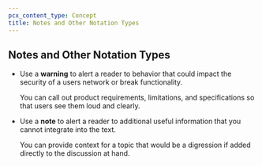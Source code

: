 ```yaml
---
pcx_content_type: Concept
title: Notes and Other Notation Types
---
```


## Notes and Other Notation Types

+ Use a **warning** to alert a reader to behavior that could impact the security of a users network or break functionality.

    You can call out product requirements, limitations, and specifications so that users see them loud and clearly.

+ Use a **note** to alert a reader to additional useful information that you cannot integrate into the text.

    You can provide context for a topic that would be a digression if added directly to the discussion at hand.
